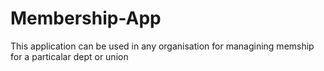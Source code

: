 # Membership-App
This application can be used in any organisation for managining memship for a particalar dept or union
